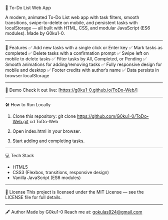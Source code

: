 📝 To-Do List Web App

A modern, animated To-Do List web app with task filters, smooth transitions, swipe-to-delete on mobile, and persistent tasks with localStorage — all built with HTML, CSS, and modular JavaScript (ES6 modules). Made by G0ku1-0.

---

🚀 Features
✅ Add new tasks with a single click or Enter key
✅ Mark tasks as completed
✅ Delete tasks with a confirmation prompt
✅ Swipe left on mobile to delete tasks
✅ Filter tasks by All, Completed, or Pending
✅ Smooth animations for adding/removing tasks
✅ Fully responsive design for mobile and desktop
✅ Footer credits with author’s name
✅ Data persists in browser localStorage

---

📸 Demo
Check it out live: [https://g0ku1-0.github.io/ToDo-Web/]

---

🛠️ How to Run Locally
1. Clone this repository:
   git clone https://github.com/G0ku1-0/ToDo-Web.git
   cd ToDo-Web

2. Open index.html in your browser.

3. Start adding and completing tasks.

---

💻 Tech Stack
- HTML5
- CSS3 (Flexbox, transitions, responsive design)
- Vanilla JavaScript (ES6 modules)

---

📄 License
This project is licensed under the MIT License — see the LICENSE file for full details.

---

🖋️ Author
Made by G0ku1-0
Reach me at: gokulas924@gmail.com

